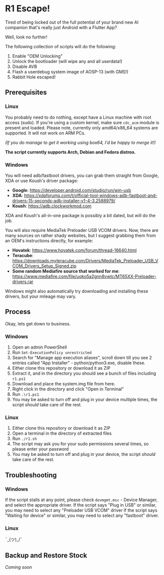# R1 Escape!

Tired of being locked out of the full potential of your brand new AI companion that's really just Android with a Flutter App?

Well, look no further!

The following collection of scripts will do the following:

 1. Enable "OEM Unlocking"
 2. Unlock the bootloader (will wipe any and all userdata!)
 3. Disable AVB
 4. Flash a userdebug system image of AOSP-13 (with GMS!)
 5. Rabbit Hole escaped!

## Prerequisites
### Linux
You probably need to do nothing, except have a Linux machine with root access (sudo).
If you're using a custom kernel, make sure `cdc_acm` module is present and loaded.
Please note, currently only amd64/x86_64 systems are supported. It will not work on ARM PCs.

*(If you do manage to get it working using box64, I'd be happy to merge it!)*

**The script currently supports Arch, Debian and Fedora distros.**

### Windows
You will need adb/fastboot drivers, you can grab them straight from Google, XDA or use Koush's driver package:
- **Google**: https://developer.android.com/studio/run/win-usb
- **XDA**: https://xdaforums.com/t/official-tool-windows-adb-fastboot-and-drivers-15-seconds-adb-installer-v1-4-3.2588979/
- **Koush**: https://adb.clockworkmod.com

XDA and Koush's all-in-one package is possibly a bit dated, but will do the job.

You will also require MediaTek Preloader USB VCOM drivers. Now, there are many sources on rather shady websites, but I suggest grabbing them from an OEM's instructions directly, for example:
 - **Hovatek**: https://www.hovatek.com/forum/thread-16640.html
 - **Teracube**: https://downloads.myteracube.com/Drivers/MediaTek_Preloader_USB_VCOM_Drivers_Setup_Signed.zip 
 - **Some random Mediafire source that worked for me**: https://www.mediafire.com/file/uoko5a2gnn8vwtc/MT65XX-Preloader-drivers.rar

Windows might also automatically try downloading and installing these drivers, but your mileage may vary.

## Process
Okay, lets get down to business.
### Windows
1. Open an admin PowerShell
2. Run `Set-ExecutionPolicy unrestricted`
3. Search for "Manage app execution aliases", scroll down till you see 2 entries called "App Installer" - python/python3.exe, disable these.
4. Either clone this repository or download it as ZIP
5. Extract it, and in the directory you should see a bunch of files including `r1.ps1`
6. Download and place the system.img file from here.
7. Right click in the directory and click "Open in Terminal"
8. Run `.\r1.ps1`
9. You may be asked to turn off and plug in your device multiple times, the script _should_ take care of the rest.

### Linux
1. Either clone this repository or download it as ZIP
2. Open a terminal in the directory of extracted files
3. Run `./r1.sh`
4. The script may ask you for your sudo permissions several times, so please enter your password
5. You may be asked to turn off and plug in your device, the script _should_ take care of the rest.

## Troubleshooting
### Windows
If the script stalls at any point, please check `devmgmt.msc` - Device Manager, and select the appropriate driver.
If the script says "Plug in USB" or similar, you may need to select any "Preloader USB VCOM" driver
If the script says "Waiting for device" or similar, you may need to select any "fastboot" driver.

### Linux
¯\_(ツ)_/¯

## Backup and Restore Stock

*Coming soon*

